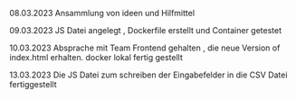 08.03.2023
    Ansammlung von ideen und Hilfmittel 

09.03.2023
    JS Datei angelegt , Dockerfile erstellt und Container getestet 
    
10.03.2023
    Absprache mit Team Frontend gehalten , die neue Version of index.html erhalten. docker lokal fertig gestellt
    
13.03.2023
    Die JS Datei zum schreiben der Eingabefelder in die CSV Datei fertiggestellt
